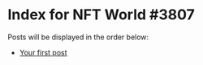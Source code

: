 # Index for NFT World #3807
Posts will be displayed in the order below:

- [Your first post](./001-first.md)

